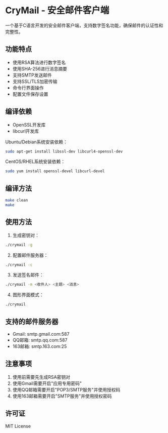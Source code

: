 # CryMail - 安全邮件客户端

一个基于C语言开发的安全邮件客户端，支持数字签名功能，确保邮件的认证性和完整性。

## 功能特点

- 使用RSA算法进行数字签名
- 使用SHA-256进行消息摘要
- 支持SMTP发送邮件
- 支持SSL/TLS加密传输
- 命令行界面操作
- 配置文件保存设置

## 编译依赖

- OpenSSL开发库
- libcurl开发库

Ubuntu/Debian系统安装依赖：
```bash
sudo apt-get install libssl-dev libcurl4-openssl-dev
```

CentOS/RHEL系统安装依赖：
```bash
sudo yum install openssl-devel libcurl-devel
```

## 编译方法

```bash
make clean
make
```

## 使用方法

1. 生成密钥对：
```bash
./crymail -g
```

2. 配置邮件服务器：
```bash
./crymail -c
```

3. 发送签名邮件：
```bash
./crymail -m <收件人> <主题> <消息>
```

4. 图形界面模式：
```bash
./crymail
```

## 支持的邮件服务器

- Gmail: smtp.gmail.com:587
- QQ邮箱: smtp.qq.com:587
- 163邮箱: smtp.163.com:25

## 注意事项

1. 使用前需要先生成RSA密钥对
2. 使用Gmail需要开启"应用专用密码"
3. 使用QQ邮箱需要开启"POP3/SMTP服务"并使用授权码
4. 使用163邮箱需要开启"SMTP服务"并使用授权密码

## 许可证

MIT License 